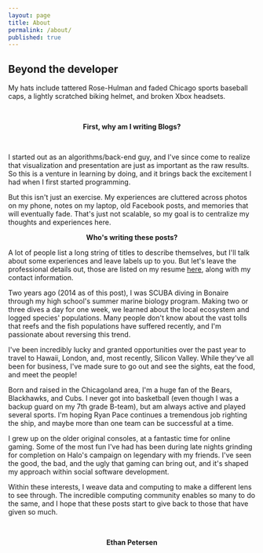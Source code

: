 ```yaml
---
layout: page
title: About
permalink: /about/
published: true
---
```


<h2>Beyond the developer</h2>
<p>My hats include tattered Rose-Hulman and faded Chicago sports baseball caps, a lightly scratched biking helmet, and broken Xbox headsets.</p>
<br>
<center><p ><strong><span class="manual">First, why am I writing</span> Blogs?</strong></p></center>
<br>
<div><p>I started out as an algorithms/back-end guy, and I've since come to realize that visualization and presentation are just as important as the raw results. So this is a venture in learning by doing, and it brings back the excitement I had when I first started programming. </p><p>But this isn't just an exercise. My experiences are cluttered across photos on my phone, notes on my laptop, old Facebook posts, and memories that will eventually fade. That's just not scalable, so my goal is to centralize my thoughts and experiences here.</p></div>
<center><p ><strong><span class="manual">Who's writing these posts?</span></strong></p></center>
<div><p>A lot of people list a long string of titles to describe themselves, but I'll talk about some experiences and leave labels up to you. But let's leave the professional details out, those are listed on my resume <a href="http://registry.jsonresume.org/peterseo">here</a>, along with my contact information.</p><p>Two years ago (2014 as of this post), I was SCUBA diving in Bonaire through my high school's summer marine biology program. Making two or three dives a day for one week, we learned about the local ecosystem and logged species' populations. Many people don't know about the vast tolls that reefs and the fish populations have suffered recently, and I'm passionate about reversing this trend.</p><p>I've been incredibly lucky and granted opportunities over the past year to travel to Hawaii, London, and, most recently, Silicon Valley. While they've all been for business, I've made sure to go out and see the sights, eat the food, and meet the people!</p><p>Born and raised in the Chicagoland area, I'm a huge fan of the Bears, Blackhawks, and Cubs. I never got into basketball (even though I was a backup guard on my 7th grade B-team), but am always active and played several sports. I'm hoping Ryan Pace continues a tremendous job righting the ship, and maybe more than one team can be successful at a time.</p><p>I grew up on the older original consoles, at a fantastic time for online gaming. Some of the most fun I've had has been during late nights grinding for completion on Halo's campaign on legendary with my friends. I've seen the good, the bad, and the ugly that gaming can bring out, and it's shaped my approach within social software development.</p><p>Within these interests, I weave data and computing to make a different lens to see through. The incredible computing community enables so many to do the same, and I hope that these posts start to give back to those that have given so much.</p></div>
<br>
<center><p ><strong><span class="manual">Ethan Petersen</span></strong></p></center>
<br>